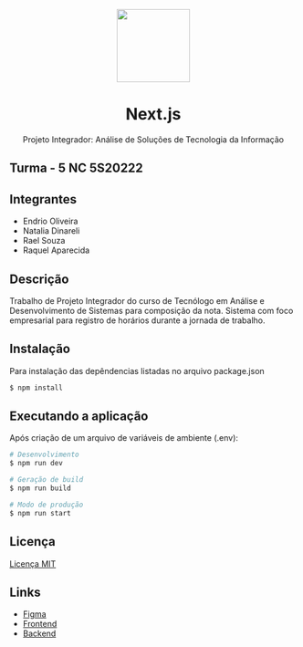 <p align="center">
  <a href="https://nextjs.org">
    <picture>
      <source media="(prefers-color-scheme: dark)" srcset="https://assets.vercel.com/image/upload/v1662130559/nextjs/Icon_dark_background.png">
      <img src="https://assets.vercel.com/image/upload/v1662130559/nextjs/Icon_light_background.png" height="128">
    </picture>
  </a>
  <h1 align="center">Next.js</h1>
</p>

  <p align="center">Projeto Integrador: Análise de Soluções de Tecnologia da Informação</p>
  
## Turma - 5 NC 5S20222 

## Integrantes

- Endrio Oliveira
- Natalia Dinareli
- Rael Souza
- Raquel Aparecida


## Descrição

Trabalho de Projeto Integrador do curso de Tecnólogo em Análise e Desenvolvimento de Sistemas para composição da nota. Sistema com foco empresarial para registro de horários durante a jornada de trabalho. 

## Instalação

Para instalação das depêndencias listadas no arquivo package.json
```bash
$ npm install
```

## Executando a aplicação

Após criação de um arquivo de variáveis de ambiente (.env):

```bash
# Desenvolvimento
$ npm run dev

# Geração de build
$ npm run build

# Modo de produção
$ npm run start
```


## Licença
[Licença MIT](LICENSE)

## Links
- <a href="https://www.figma.com/file/Uk1FSjLf7CGRasDcUOrM5W/PIV?type=design&node-id=0-1&mode=design">Figma</a>
- <a href="https://github.com/EndriOliveira/Projeto-Integrador-V-Frontend">Frontend</a>
- <a href="https://github.com/EndriOliveira/Projeto-Integrador-V">Backend</a>